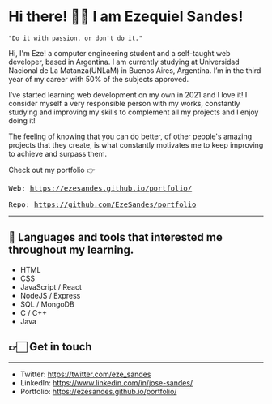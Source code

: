 # Hi there! 👋🏻 I am Ezequiel Sandes!

```
"Do it with passion, or don't do it."
```

Hi, I'm Eze! a computer engineering student and a self-taught web developer, based in Argentina. I am currently studying at Universidad Nacional de La Matanza(UNLaM) in Buenos Aires, Argentina. I’m in the third year of my career with 50% of the subjects approved. 

I’ve started learning web development on my own in 2021 and I love it! I consider myself a very responsible person with my works, constantly studying and improving my skills to complement all my projects and I enjoy doing it!

The feeling of knowing that you can do better, of other people's amazing projects that they create, is what constantly motivates me to keep improving to achieve and surpass them.

Check out my portfolio 👉  <pre>Web: https://ezesandes.github.io/portfolio/ <br>Repo: https://github.com/EzeSandes/portfolio </pre>

---

## 🧰 Languages and tools that interested me throughout my learning.
* HTML
* CSS
* JavaScript / React
* NodeJS / Express
* SQL / MongoDB
* C / C++
* Java

## 👉🏻 Get in touch
---
* Twitter: https://twitter.com/eze_sandes
* LinkedIn: https://www.linkedin.com/in/jose-sandes/
* Portfolio: https://ezesandes.github.io/portfolio/

<!--
🧰  Toolbox

<img src="https://github.com/devicons/devicon/blob/master/icons/c/c-plain.svg" alt="C logo" width="50px" height="50px" />   <img src="https://github.com/devicons/devicon/blob/master/icons/cplusplus/cplusplus-plain.svg" alt="Cplusplus logo" width="50px" height="50px" />   <img src="https://github.com/devicons/devicon/blob/master/icons/html5/html5-plain.svg" alt="HTML5 logo" width="50px" height="50px" />   <img src="https://github.com/devicons/devicon/blob/master/icons/css3/css3-plain.svg" alt="CSS3 logo" width="50px" height="50px" />   <img src="https://github.com/devicons/devicon/blob/master/icons/javascript/javascript-original.svg" alt="Javascript logo" width="50px" height="50px" /><img src="https://github.com/devicons/devicon/blob/master/icons/nodejs/nodejs-plain-wordmark.svg" alt="NodeJS logo" width="50px" height="50px" />   <img src="https://github.com/devicons/devicon/blob/master/icons/express/express-original-wordmark.svg" alt="Express logo" width="50px" height="50px" />   <img src="https://github.com/devicons/devicon/blob/master/icons/mongodb/mongodb-plain.svg" alt="Express logo" width="50px" height="50px" />   <img src="https://github.com/devicons/devicon/blob/master/icons/microsoftsqlserver/microsoftsqlserver-plain.svg" alt="SQL Server logo" width="50px" height="50px" />  <img src="https://github.com/devicons/devicon/blob/master/icons/git/git-original-wordmark.svg" alt="Git logo" width="50px" height="50px" />
-->

<!--
**EzeSandes/EzeSandes** is a ✨ _special_ ✨ repository because its `README.md` (this file) appears on your GitHub profile.

Here are some ideas to get you started:

- 🔭 I’m currently working on ...
- 🌱 I’m currently learning ...
- 👯 I’m looking to collaborate on ...
- 🤔 I’m looking for help with ...
- 💬 Ask me about ...
- 📫 How to reach me: ...
- 😄 Pronouns: ...
- ⚡ Fun fact: ...
-->
